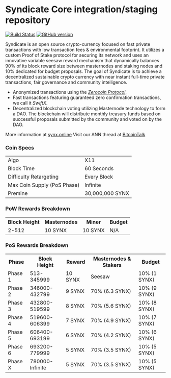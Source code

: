 Syndicate Core integration/staging repository
=====================================

[![Build Status](https://travis-ci.org/SyndicateLtd/SyndicateQt.svg?branch=master)](https://travis-ci.org/SyndicateLtd/SyndicateQt) [![GitHub version](https://badge.fury.io/gh/SyndicateLtd%2FSyndicateQt.svg)](https://badge.fury.io/gh/SyndicateLtd%2FSyndicateQt)

Syndicate is an open source crypto-currency focused on fast private transactions with low transaction fees & environmental footprint.  It utilizes a custom Proof of Stake protocol for securing its network and uses an innovative variable seesaw reward mechanism that dynamically balances 90% of its block reward size between masternodes and staking nodes and 10% dedicated for budget proposals. The goal of Syndicate is to achieve a decentralized sustainable crypto currency with near instant full-time private transactions, fair governance and community intelligence.
- Anonymized transactions using the [_Zerocoin Protocol_](http://zerocoin.org/).
- Fast transactions featuring guaranteed zero confirmation transactions, we call it _SwiftX_.
- Decentralized blockchain voting utilizing Masternode technology to form a DAO. The blockchain will distribute monthly treasury funds based on successful proposals submitted by the community and voted on by the DAO.

More information at [synx.online](http://synx.online) Visit our ANN thread at [BitcoinTalk](https://bitcointalk.org/index.php?topic=2237538.0)

### Coin Specs
<table>
<tr><td>Algo</td><td>X11</td></tr>
<tr><td>Block Time</td><td>60 Seconds</td></tr>
<tr><td>Difficulty Retargeting</td><td>Every Block</td></tr>
<tr><td>Max Coin Supply (PoS Phase)</td><td>Infinite</td></tr>
<tr><td>Premine</td><td>30,000,000 SYNX</td></tr>
</table>

### PoW Rewards Breakdown

<table>
<th>Block Height</th><th>Masternodes</th><th>Miner</th><th>Budget</th>
<tr><td>2-512</td><td>10 SYNX</td><td>10 SYNX</td><td>N/A</td></tr>
</table>

### PoS Rewards Breakdown

<table>
<th>Phase</th><th>Block Height</th><th>Reward</th><th>Masternodes & Stakers</th><th>Budget</th>
<tr><td>Phase 1</td><td>513-345999</td><td>10 SYNX</td><td>Seesaw</td><td>10% (1 SYNX)</td></tr>
<tr><td>Phase 2</td><td>346000-432799</td><td>9 SYNX</td><td>70% (6.3 SYNX)</td><td>10% (9 SYNX)</td></tr>
<tr><td>Phase 3</td><td>432800-519599</td><td>8 SYNX</td><td>70% (5.6 SYNX)</td><td>10% (8 SYNX)</td></tr>
<tr><td>Phase 4</td><td>519600-606399</td><td>7 SYNX</td><td>70% (4.9 SYNX)</td><td>10% (7 SYNX)</td></tr>
<tr><td>Phase 5</td><td>606400-693199</td><td>6 SYNX</td><td>70% (4.2 SYNX)</td><td>10% (6 SYNX)</td></tr>
<tr><td>Phase 6</td><td>693200-779999</td><td>5 SYNX</td><td>70% (3.5 SYNX)</td><td>10% (5 SYNX)</td></tr>
<tr><td>Phase X</td><td>780000-Infinite</td><td>5 SYNX</td><td>70% (3.5 SYNX)</td><td>10% (5 SYNX)</td></tr>
</table>
